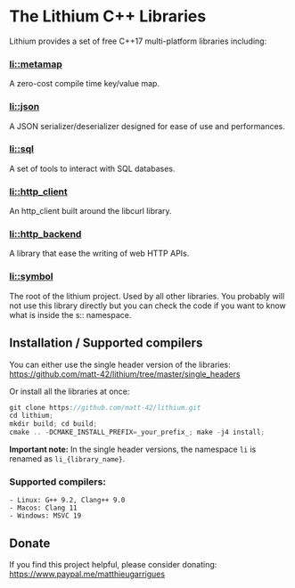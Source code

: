The Lithium C++ Libraries
========================

Lithium provides a set of free C++17 multi-platform libraries including:

### [li::metamap](https://github.com/matt-42/lithium/tree/master/libraries/metamap)

A zero-cost compile time key/value map.

### [li::json](https://github.com/matt-42/lithium/tree/master/libraries/json)

A JSON serializer/deserializer designed for
ease of use and performances.

### [li::sql](https://github.com/matt-42/lithium/tree/master/libraries/sql)

A set of tools to interact with SQL databases.

### [li::http_client](https://github.com/matt-42/lithium/tree/master/libraries/http_client)

An http_client built around the libcurl library.

### [li::http_backend](https://github.com/matt-42/lithium/tree/master/libraries/http_backend)

A library that ease the writing of web HTTP APIs.

### [li::symbol](https://github.com/matt-42/lithium/tree/master/libraries/symbol)

The root of the lithium project. Used by all other libraries.
You probably will not use this library directly but
you can check the code if you want to know what is inside the s:: namespace.


## Installation / Supported compilers


You can either use the single header version of the libraries:
https://github.com/matt-42/lithium/tree/master/single_headers

Or install all the libraries at once:

```c++
git clone https://github.com/matt-42/lithium.git
cd lithium;
mkdir build; cd build;
cmake .. -DCMAKE_INSTALL_PREFIX=_your_prefix_; make -j4 install;
```

**Important note:** In the single header versions, the namespace `li` is renamed as `li_{library_name}`.

### Supported compilers:
    - Linux: G++ 9.2, Clang++ 9.0
    - Macos: Clang 11
    - Windows: MSVC 19

## Donate

If you find this project helpful, please consider donating:
https://www.paypal.me/matthieugarrigues
